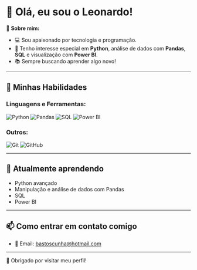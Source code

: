 # 👋 Olá, eu sou o Leonardo!

🎯 **Sobre mim:** 
- 💻 Sou apaixonado por tecnologia e programação.
- 🐍 Tenho interesse especial em **Python**, análise de dados com **Pandas**, **SQL** e visualização com **Power BI**.
- 📚 Sempre buscando aprender algo novo!

---
  
## 🚀 **Minhas Habilidades**

### Linguagens e Ferramentas:
![Python](https://img.shields.io/badge/Python-3776AB?style=for-the-badge&logo=python&logoColor=white)
![Pandas](https://img.shields.io/badge/Pandas-150458?style=for-the-badge&logo=pandas&logoColor=white)
![SQL](https://img.shields.io/badge/SQL-4479A1?style=for-the-badge&logo=postgresql&logoColor=white)
![Power BI](https://img.shields.io/badge/Power%20BI-F2C811?style=for-the-badge&logo=powerbi&logoColor=black)

### Outros:
![Git](https://img.shields.io/badge/Git-F05032?style=for-the-badge&logo=git&logoColor=white)
![GitHub](https://img.shields.io/badge/GitHub-181717?style=for-the-badge&logo=github&logoColor=white)

---
  
## 🌱 **Atualmente aprendendo**
- Python avançado
- Manipulação e análise de dados com Pandas
- SQL
- Power BI

---

## 📫 **Como entrar em contato comigo**
- 💌 Email: [bastoscunha@hotmail.com](mailto:bastoscunha@hotmail.com)

---

🎉 Obrigado por visitar meu perfil!
